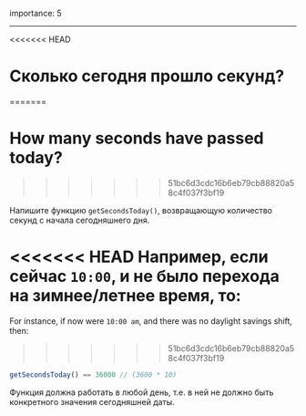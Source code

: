 importance: 5

---

<<<<<<< HEAD
# Сколько сегодня прошло секунд?
=======
# How many seconds have passed today?
>>>>>>> 51bc6d3cdc16b6eb79cb88820a58c4f037f3bf19

Напишите функцию `getSecondsToday()`, возвращающую количество секунд с начала сегодняшнего дня.

<<<<<<< HEAD
Например, если сейчас `10:00`, и не было перехода на зимнее/летнее время, то:
=======
For instance, if now were `10:00 am`, and there was no daylight savings shift, then:
>>>>>>> 51bc6d3cdc16b6eb79cb88820a58c4f037f3bf19

```js
getSecondsToday() == 36000 // (3600 * 10)
```

Функция должна работать в любой день, т.е. в ней не должно быть конкретного значения сегодняшней даты.

